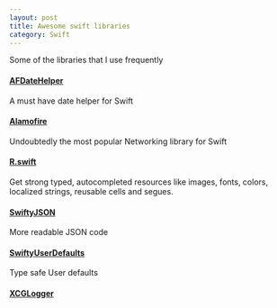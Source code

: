 ```yaml
---
layout: post
title: Awesome swift libraries
category: Swift
---
```


Some of the libraries that I use frequently

#### [AFDateHelper](https://github.com/melvitax/AFDateHelper)
A must have date helper for Swift

#### [Alamofire](https://github.com/Alamofire/Alamofire)
Undoubtedly the most popular Networking library for Swift

#### [R.swift](https://github.com/mac-cain13/R.swift)
 Get strong typed, autocompleted resources like images, fonts, colors, localized strings, reusable cells and segues.
 
#### [SwiftyJSON](https://github.com/SwiftyJSON/SwiftyJSON)
More readable JSON code

#### [SwiftyUserDefaults](https://github.com/radex/SwiftyUserDefaults)
Type safe User defaults

#### [XCGLogger](https://github.com/DaveWoodCom/XCGLogger)

